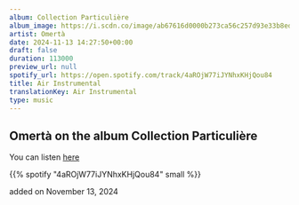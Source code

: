 ```yaml
---
album: Collection Particuli​è​re
album_image: https://i.scdn.co/image/ab67616d0000b273ca56c257d93e33b8ed80e53d
artist: Omertà
date: 2024-11-13 14:27:50+00:00
draft: false
duration: 113000
preview_url: null
spotify_url: https://open.spotify.com/track/4aROjW77iJYNhxKHjQou84
title: Air Instrumental
translationKey: Air Instrumental
type: music
---
```


## Omertà on the album Collection Particuli​è​re

You can listen [here](https://open.spotify.com/track/4aROjW77iJYNhxKHjQou84)

{{% spotify "4aROjW77iJYNhxKHjQou84" small %}}

added on November 13, 2024